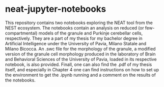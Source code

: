# neat-jupyter-notebooks
This repository contains two notebooks exploring the NEAT tool from the NEST ecosystem. The notebooks contain an analysis on reduced (or few-compartmental) models of the granule and Purkinje cerebellar cells, respectively. They are a part of my thesis for my bachelor degree in Artificial Intelligence under the University of Pavia, Milano Statale and Milano Bicocca.
An .swc file for the morphology of the granule, a modified version of the granule cell morphology produced in the laboratory of Brain and Behavioral Sciences of the University of Pavia, loaded in its respective notebook, is also provided.
Finall, one can also find the .pdf of my thesis itself, and especially in Chapter 4 one can find instructions on how to set up the environment to get the .ipynb running and a comment on the results of the notebooks.
